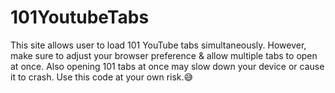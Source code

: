 # 101YoutubeTabs
This site allows user to load 101 YouTube tabs simultaneously. However, make sure to adjust your browser preference & allow multiple tabs to open at once. Also opening 101 tabs at once may slow down your device or cause it to crash. Use this code at your own risk.😅
